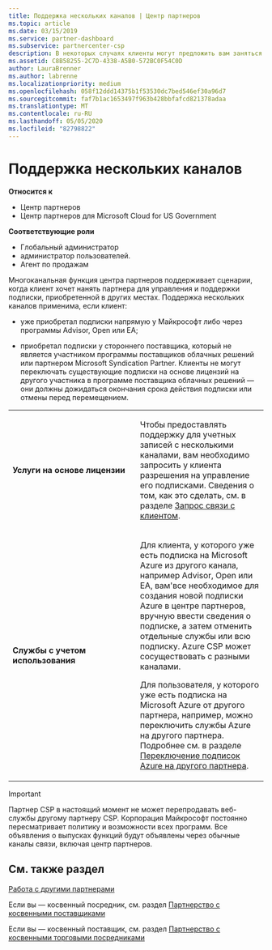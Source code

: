 ```yaml
---
title: Поддержка нескольких каналов | Центр партнеров
ms.topic: article
ms.date: 03/15/2019
ms.service: partner-dashboard
ms.subservice: partnercenter-csp
description: В некоторых случаях клиенты могут предложить вам заняться подготовкой к работе и поддержкой их подписки, которую они приобрели в другом месте.
ms.assetid: C8B58255-2C7D-4338-A5B0-572BC0F54C0D
author: LauraBrenner
ms.author: labrenne
ms.localizationpriority: medium
ms.openlocfilehash: 058f12ddd14375b1f53530dc7bed546ef30a96d7
ms.sourcegitcommit: faf7b1ac1653497f963b428bbfafcd821378adaa
ms.translationtype: MT
ms.contentlocale: ru-RU
ms.lasthandoff: 05/05/2020
ms.locfileid: "82798822"
---
```

# <a name="multi-channel-support"></a>Поддержка нескольких каналов

**Относится к**

-  Центр партнеров
-  Центр партнеров для Microsoft Cloud for US Government

**Соответствующие роли**
-   Глобальный администратор
-   администратор пользователей.
-   Агент по продажам

Многоканальная функция центра партнеров поддерживает сценарии, когда клиент хочет нанять партнера для управления и поддержки подписки, приобретенной в других местах. Поддержка нескольких каналов применима, если клиент:

-   уже приобретал подписки напрямую у Майкрософт либо через программы Advisor, Open или EA;

-   приобретал подписки у стороннего поставщика, который не является участником программы поставщиков облачных решений или партнером Microsoft Syndication Partner. Клиенты не могут переключать существующие подписки на основе лицензий на другого участника в программе поставщика облачных решений — они должны дожидаться окончания срока действия подписки или отмены перед перемещением.


<table>
<colgroup>
<col width="50%" />
<col width="50%" />
</colgroup>
<tbody>
<tr class="odd">
<td><p><strong>Услуги на основе лицензии</strong></p></td>
<td><p>Чтобы предоставлять поддержку для учетных записей с несколькими каналами, вам необходимо запросить у клиента разрешения на управление его подписками. Сведения о том, как это сделать, см. в разделе <a href="request-a-relationship-with-a-customer.md" data-raw-source="[Request a reseller relationship with a customer](request-a-relationship-with-a-customer.md)">Запрос связи с клиентом</a>.</p></td>
</tr>
<tr class="even">
<td><p><strong>Службы с учетом использования</strong></p></td>
<td>
<p>Для клиента, у которого уже есть подписка на Microsoft Azure из другого канала, например Advisor, Open или EA, вам&#39;все необходимое для создания новой подписки Azure в центре партнеров, вручную ввести сведения о подписке, а затем отменить отдельные службы или всю подписку. Azure CSP может сосуществовать с разными каналами.</p>
<p>Для пользователя, у которого уже есть подписка на Microsoft Azure от другого партнера, например, можно переключить службы Azure на другого партнера.  Подробнее см. в разделе <a href="switch-azure-subscriptions-to-a-different-partner.md" data-raw-source="[Switch Azure subscriptions to a different partner](switch-azure-subscriptions-to-a-different-partner.md)">Переключение подписок Azure на другого партнера</a>.</p>
</td>
</tr>
</tbody>
</table>

> [!IMPORTANT]  
> Партнер CSP в настоящий момент не может перепродавать веб-службы другому партнеру CSP. Корпорация Майкрософт постоянно пересматривает политику и возможности всех программ. Все объявления о выпусках функций будут объявлены через обычные каналы связи, включая центр партнеров. 

## <a name="see-also"></a>См. также раздел

[Работа с другими партнерами](work-with-other-partners.md)

Если вы — косвенный посредник, см. раздел [Партнерство с косвенными поставщиками](indirect-reseller-tasks-in-partner-center.md)

Если вы — косвенный поставщик, см. раздел [Партнерство с косвенными торговыми посредниками](indirect-provider-tasks-in-partner-center.md) 

 

 



